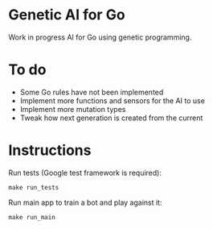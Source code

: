 # Genetic AI for Go

Work in progress AI for Go using genetic programming.

# To do

* Some Go rules have not been implemented
* Implement more functions and sensors for the AI to use
* Implement more mutation types
* Tweak how next generation is created from the current

# Instructions

Run tests (Google test framework is required):

    make run_tests

Run main app to train a bot and play against it:

    make run_main
